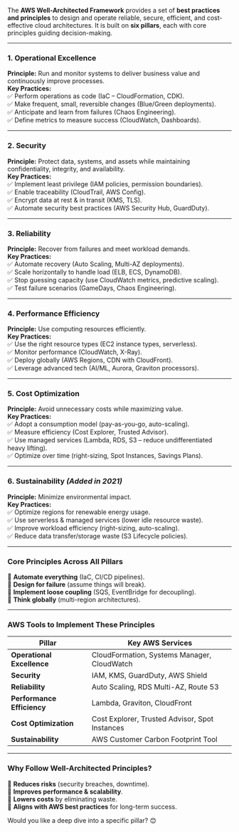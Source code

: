 The **AWS Well-Architected Framework** provides a set of **best practices and principles** to design and operate reliable, secure, efficient, and cost-effective cloud architectures. It is built on **six pillars**, each with core principles guiding decision-making.

---

### **1. Operational Excellence**  
**Principle:** Run and monitor systems to deliver business value and continuously improve processes.  
**Key Practices:**  
✅ Perform operations as code (IaC – CloudFormation, CDK).  
✅ Make frequent, small, reversible changes (Blue/Green deployments).  
✅ Anticipate and learn from failures (Chaos Engineering).  
✅ Define metrics to measure success (CloudWatch, Dashboards).  

---

### **2. Security**  
**Principle:** Protect data, systems, and assets while maintaining confidentiality, integrity, and availability.  
**Key Practices:**  
✅ Implement least privilege (IAM policies, permission boundaries).  
✅ Enable traceability (CloudTrail, AWS Config).  
✅ Encrypt data at rest & in transit (KMS, TLS).  
✅ Automate security best practices (AWS Security Hub, GuardDuty).  

---

### **3. Reliability**  
**Principle:** Recover from failures and meet workload demands.  
**Key Practices:**  
✅ Automate recovery (Auto Scaling, Multi-AZ deployments).  
✅ Scale horizontally to handle load (ELB, ECS, DynamoDB).  
✅ Stop guessing capacity (use CloudWatch metrics, predictive scaling).  
✅ Test failure scenarios (GameDays, Chaos Engineering).  

---

### **4. Performance Efficiency**  
**Principle:** Use computing resources efficiently.  
**Key Practices:**  
✅ Use the right resource types (EC2 instance types, serverless).  
✅ Monitor performance (CloudWatch, X-Ray).  
✅ Deploy globally (AWS Regions, CDN with CloudFront).  
✅ Leverage advanced tech (AI/ML, Aurora, Graviton processors).  

---

### **5. Cost Optimization**  
**Principle:** Avoid unnecessary costs while maximizing value.  
**Key Practices:**  
✅ Adopt a consumption model (pay-as-you-go, auto-scaling).  
✅ Measure efficiency (Cost Explorer, Trusted Advisor).  
✅ Use managed services (Lambda, RDS, S3 – reduce undifferentiated heavy lifting).  
✅ Optimize over time (right-sizing, Spot Instances, Savings Plans).  

---

### **6. Sustainability** *(Added in 2021)*  
**Principle:** Minimize environmental impact.  
**Key Practices:**  
✅ Optimize regions for renewable energy usage.  
✅ Use serverless & managed services (lower idle resource waste).  
✅ Improve workload efficiency (right-sizing, auto-scaling).  
✅ Reduce data transfer/storage waste (S3 Lifecycle policies).  

---

### **Core Principles Across All Pillars**  
🔹 **Automate everything** (IaC, CI/CD pipelines).  
🔹 **Design for failure** (assume things will break).  
🔹 **Implement loose coupling** (SQS, EventBridge for decoupling).  
🔹 **Think globally** (multi-region architectures).  

---

### **AWS Tools to Implement These Principles**  
| Pillar | Key AWS Services |  
|--------|-----------------|  
| **Operational Excellence** | CloudFormation, Systems Manager, CloudWatch |  
| **Security** | IAM, KMS, GuardDuty, AWS Shield |  
| **Reliability** | Auto Scaling, RDS Multi-AZ, Route 53 |  
| **Performance Efficiency** | Lambda, Graviton, CloudFront |  
| **Cost Optimization** | Cost Explorer, Trusted Advisor, Spot Instances |  
| **Sustainability** | AWS Customer Carbon Footprint Tool |  

---

### **Why Follow Well-Architected Principles?**  
🚀 **Reduces risks** (security breaches, downtime).  
🚀 **Improves performance & scalability**.  
🚀 **Lowers costs** by eliminating waste.  
🚀 **Aligns with AWS best practices** for long-term success.  

Would you like a deep dive into a specific pillar? 😊